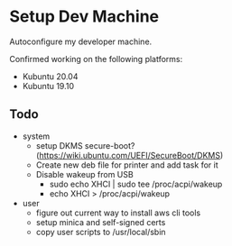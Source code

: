 # Setup Dev Machine

Autoconfigure my developer machine.

Confirmed working on the following platforms:

  - Kubuntu 20.04
  - Kubuntu 19.10

## Todo

- system
	- setup DKMS secure-boot? (https://wiki.ubuntu.com/UEFI/SecureBoot/DKMS)
	- Create new deb file for printer and add task for it
	- Disable wakeup from USB
	  - sudo echo XHCI | sudo tee /proc/acpi/wakeup
	  - echo XHCI > /proc/acpi/wakeup
- user
	- figure out current way to install aws cli tools
	- setup minica and self-signed certs
	- copy user scripts to /usr/local/sbin
